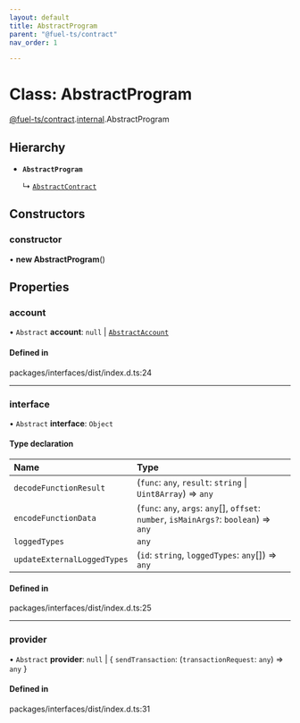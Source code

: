 ```yaml
---
layout: default
title: AbstractProgram
parent: "@fuel-ts/contract"
nav_order: 1

---
```


# Class: AbstractProgram

[@fuel-ts/contract](../index.md).[internal](../namespaces/internal.md).AbstractProgram

## Hierarchy

- **`AbstractProgram`**

  ↳ [`AbstractContract`](internal-AbstractContract.md)

## Constructors

### constructor

• **new AbstractProgram**()

## Properties

### account

• `Abstract` **account**: ``null`` \| [`AbstractAccount`](internal-AbstractAccount.md)

#### Defined in

packages/interfaces/dist/index.d.ts:24

___

### interface

• `Abstract` **interface**: `Object`

#### Type declaration

| Name | Type |
| :------ | :------ |
| `decodeFunctionResult` | (`func`: `any`, `result`: `string` \| `Uint8Array`) => `any` |
| `encodeFunctionData` | (`func`: `any`, `args`: `any`[], `offset`: `number`, `isMainArgs?`: `boolean`) => `any` |
| `loggedTypes` | `any` |
| `updateExternalLoggedTypes` | (`id`: `string`, `loggedTypes`: `any`[]) => `any` |

#### Defined in

packages/interfaces/dist/index.d.ts:25

___

### provider

• `Abstract` **provider**: ``null`` \| { `sendTransaction`: (`transactionRequest`: `any`) => `any`  }

#### Defined in

packages/interfaces/dist/index.d.ts:31
